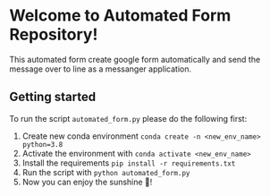 # Welcome to Automated Form Repository!

This automated form create google form automatically and send the message over to line as a messanger application. 

## Getting started
To run the script `automated_form.py` please do the following first: 
1. Create new conda environment `conda create -n <new_env_name> python=3.8`
2. Activate the environment with `conda activate <new_env_name>`
3. Install the requirements `pip install -r requirements.txt`
4. Run the script with `python automated_form.py`
5. Now you can enjoy the sunshine 🔆! 